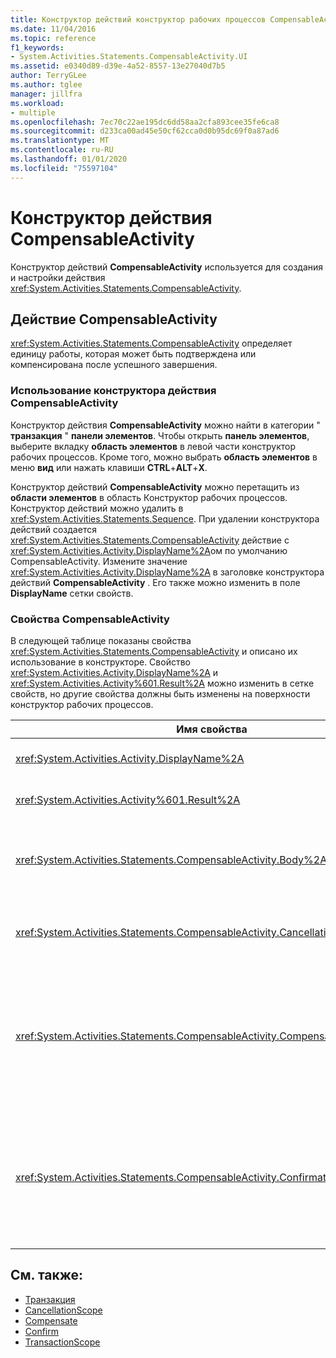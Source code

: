 ```yaml
---
title: Конструктор действий конструктор рабочих процессов CompensableActivity
ms.date: 11/04/2016
ms.topic: reference
f1_keywords:
- System.Activities.Statements.CompensableActivity.UI
ms.assetid: e0340d89-d39e-4a52-8557-13e27040d7b5
author: TerryGLee
ms.author: tglee
manager: jillfra
ms.workload:
- multiple
ms.openlocfilehash: 7ec70c22ae195dc6dd58aa2cfa893cee35fe6ca8
ms.sourcegitcommit: d233ca00ad45e50cf62cca0d0b95dc69f0a87ad6
ms.translationtype: MT
ms.contentlocale: ru-RU
ms.lasthandoff: 01/01/2020
ms.locfileid: "75597104"
---
```

# <a name="compensableactivity-activity-designer"></a>Конструктор действия CompensableActivity

Конструктор действий **CompensableActivity** используется для создания и настройки действия <xref:System.Activities.Statements.CompensableActivity>.

## <a name="the-compensableactivity-activity"></a>Действие CompensableActivity
 <xref:System.Activities.Statements.CompensableActivity> определяет единицу работы, которая может быть подтверждена или компенсирована после успешного завершения.

### <a name="using-the-compensableactivity-activity-designer"></a>Использование конструктора действия CompensableActivity
 Конструктор действия **CompensableActivity** можно найти в категории " **транзакция** " **панели элементов**. Чтобы открыть **панель элементов**, выберите вкладку **область элементов** в левой части конструктор рабочих процессов. Кроме того, можно выбрать **область элементов** в меню **вид** или нажать клавиши **CTRL**+**ALT**+**X**.

 Конструктор действий **CompensableActivity** можно перетащить из **области элементов** в область Конструктор рабочих процессов. Конструктор действий можно удалить в <xref:System.Activities.Statements.Sequence>. При удалении конструктора действий создается <xref:System.Activities.Statements.CompensableActivity> действие с <xref:System.Activities.Activity.DisplayName%2A>ом по умолчанию CompensableActivity. Измените значение <xref:System.Activities.Activity.DisplayName%2A> в заголовке конструктора действий **CompensableActivity** . Его также можно изменить в поле **DisplayName** сетки свойств.

### <a name="the-compensableactivity-properties"></a>Свойства CompensableActivity
 В следующей таблице показаны свойства <xref:System.Activities.Statements.CompensableActivity> и описано их использование в конструкторе. Свойство <xref:System.Activities.Activity.DisplayName%2A> и <xref:System.Activities.Activity%601.Result%2A> можно изменить в сетке свойств, но другие свойства должны быть изменены на поверхности конструктор рабочих процессов.

|Имя свойства|Обязательное|Метрики|
|-|--------------|-|
|<xref:System.Activities.Activity.DisplayName%2A>|Ложь|Необязательное понятное имя действия <xref:System.Activities.Statements.CompensableActivity>. Значение по умолчанию - CompensableActivity.|
|<xref:System.Activities.Activity%601.Result%2A>|Ложь|Указывает возвращаемое значение <xref:System.Activities.Statements.CompensableActivity>. Это свойство необходимо изменять в таблице свойств.|
|<xref:System.Activities.Statements.CompensableActivity.Body%2A>|Да|Указывает действие, для которого производится компенсация, отмена и логика подтверждения. Чтобы добавить действие <xref:System.Activities.Statements.CompensableActivity.Body%2A>, перетащите действие из **области элементов** в поле **текст** в конструкторе действий **CompensableActivity** . Добавьте текст подсказки "перетащите действие сюда".|
|<xref:System.Activities.Statements.CompensableActivity.CancellationHandler%2A>|Ложь|Указывает действие, выполняемое при отмене. Чтобы добавить действие, перетащите его конструктор из **области элементов** в поле **CancellationHandler** конструктора действий **CompensableActivity** . Добавьте текст подсказки "перетащите действие сюда".|
|<xref:System.Activities.Statements.CompensableActivity.CompensationHandler%2A>|Ложь|Указывает выполняемое действие при компенсации для действия <xref:System.Activities.Statements.CompensableActivity.Body%2A>. Этот обработчик можно вызвать явным образом при помощи действия <xref:System.Activities.Statements.Compensate>.<br /><br /> Чтобы добавить действие, перетащите его конструктор действий из **области элементов** в поле **Компенсатионхандлер** конструктора действий **CompensableActivity** . Добавьте текст подсказки "перетащите действие сюда".|
|<xref:System.Activities.Statements.CompensableActivity.ConfirmationHandler%2A>|Ложь|Указывает действие, выполняемое при подтверждении действия <xref:System.Activities.Statements.CompensableActivity.Body%2A>. Этот обработчик можно вызвать явным образом при помощи действия <xref:System.Activities.Statements.Confirm>.<br /><br /> Чтобы добавить действие, перетащите его конструктор действий из **области элементов** в поле **Конфирматионхандлер** конструктора действий **CompensableActivity** . Добавьте текст подсказки "перетащите действие сюда".|

## <a name="see-also"></a>См. также:

- [Транзакция](../workflow-designer/transaction-activity-designers.md)
- [CancellationScope](../workflow-designer/cancellationscope-activity-designer.md)
- [Compensate](../workflow-designer/compensate-activity-designer.md)
- [Confirm](../workflow-designer/confirm-activity-designer.md)
- [TransactionScope](../workflow-designer/transactionscope-activity-designer.md)
